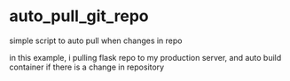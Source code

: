 # auto_pull_git_repo
simple script to auto pull when changes in repo

in this example, i pulling flask repo to my production server, and auto build container if there is a change in repository

